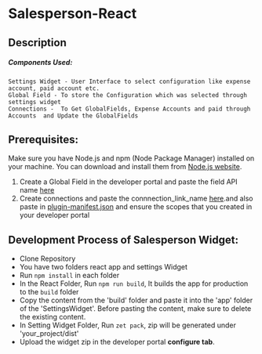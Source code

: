 # Salesperson-React

## Description

<p></p>

<p></p>

##### Components Used: 

    Settings Widget - User Interface to select configuration like expense account, paid account etc.
    Global Field - To store the Configuration which was selected through settings widget
    Connections -  To Get GlobalFields, Expense Accounts and paid through Accounts  and Update the GlobalFields 



## Prerequisites:

Make sure you have Node.js and npm (Node Package Manager) installed on your machine. You can download and install them from [Node.js website](https://nodejs.org/).
1. Create a Global Field in the developer portal and paste the field API name [here](https://github.com/zoho/zohofinance-SalespersonWidget-React/blob/04a4f75fe65d8e9241d45488f961fff0df46a792/salesperson-react-app/src/App.js#L10)
2. Create connections and paste the connnection_link_name [here](https://github.com/zoho/zohofinance-SalespersonWidget-React/blob/04a4f75fe65d8e9241d45488f961fff0df46a792/salesperson-react-app/src/App.js#L8).and also paste in [plugin-manifest.json](https://github.com/zoho/zohofinance-SalespersonWidget-React/blob/04a4f75fe65d8e9241d45488f961fff0df46a792/salesperson-settingWidget/plugin-manifest.json#L21) and ensure the scopes that you created in your developer portal

              
## Development Process of Salesperson Widget:
* Clone Repository
* You have two folders react app and settings Widget
* Run `npm install` in each folder
* In the React Folder, Run `npm run build`,  It builds the app for production to the `build` folder
* Copy the content from the 'build' folder and paste it into the 'app' folder of the 'SettingsWidget'. Before pasting the content, make sure to delete the existing content.
* In Setting Widget Folder, Run `zet pack`, zip will be generated under 'your_project/dist' 
* Upload the widget zip in the developer portal **configure tab**.
  
